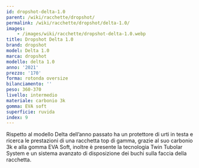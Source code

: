 ```yaml
---
id: dropshot-delta-1.0
parent: /wiki/racchette/dropshot/
permalink: /wiki/racchette/dropshot/delta-1.0/
images:
    - /images/wiki/racchette/dropshot-delta-1.0.webp
title: Dropshot Delta 1.0
brand: dropshot
model: Delta 1.0
marca: dropshot
modello: delta 1.0
anno: '2021'
prezzo: '170'
forma: rotonda oversize
bilanciamento: ''
peso: 360-370
livello: intermedio
materiale: carbonio 3k
gomma: EVA soft
superficie: ruvida
index: 9
---
```

Rispetto al modello Delta dell’anno passato ha un protettore di urti in testa e ricerca le prestazioni di una racchetta top di gamma, grazie al suo carbonio 3k e alla gomma EVA Soft, inoltre è presente la tecnologia Twin Tubolar System e un sistema avanzato di disposizione dei buchi sulla faccia della racchetta.